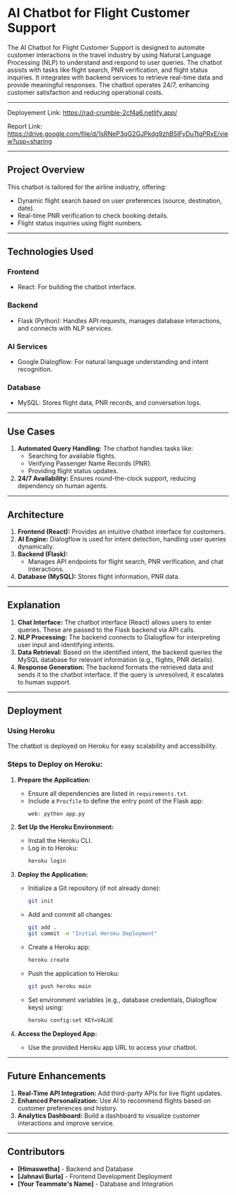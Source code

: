 # **AI Chatbot for Flight Customer Support**

The AI Chatbot for Flight Customer Support is designed to automate customer interactions in the travel industry by using Natural Language Processing (NLP) to understand and respond to user queries. The chatbot assists with tasks like flight search, PNR verification, and flight status inquiries. It integrates with backend services to retrieve real-time data and provide meaningful responses. The chatbot operates 24/7, enhancing customer satisfaction and reducing operational costs.

---
Deployement Link: https://rad-crumble-2cf4a6.netlify.app/

Report Link: https://drive.google.com/file/d/1sRNeP3qG2GJPkdg9zhB5IFyDuTtgPRxE/view?usp=sharing

---
## **Project Overview**  
This chatbot is tailored for the airline industry, offering:
- Dynamic flight search based on user preferences (source, destination, date).
- Real-time PNR verification to check booking details.
- Flight status inquiries using flight numbers.
---

## **Technologies Used**  
### **Frontend**  
- React: For building the chatbot interface.

### **Backend**  
- Flask (Python): Handles API requests, manages database interactions, and connects with NLP services.

### **AI Services**  
- Google Dialogflow: For natural language understanding and intent recognition.

### **Database**  
- MySQL: Stores flight data, PNR records, and conversation logs.

---

## **Use Cases**  
1. **Automated Query Handling:** The chatbot handles tasks like:
   - Searching for available flights.
   - Verifying Passenger Name Records (PNR).
   - Providing flight status updates.
2. **24/7 Availability:** Ensures round-the-clock support, reducing dependency on human agents.  
---

## **Architecture**  
1. **Frontend (React):** Provides an intuitive chatbot interface for customers.  
2. **AI Engine:** Dialogflow is used for intent detection, handling user queries dynamically.  
3. **Backend (Flask):**  
   - Manages API endpoints for flight search, PNR verification, and chat interactions.  
4. **Database (MySQL):** Stores flight information, PNR data.
---

## **Explanation**  
1. **Chat Interface:** The chatbot interface (React) allows users to enter queries. These are passed to the Flask backend via API calls.  
2. **NLP Processing:** The backend connects to Dialogflow for interpreting user input and identifying intents.  
3. **Data Retrieval:** Based on the identified intent, the backend queries the MySQL database for relevant information (e.g., flights, PNR details).  
4. **Response Generation:** The backend formats the retrieved data and sends it to the chatbot interface. If the query is unresolved, it escalates to human support.

---

## **Deployment**  
### **Using Heroku**  
The chatbot is deployed on Heroku for easy scalability and accessibility.  

### **Steps to Deploy on Heroku:**  
1. **Prepare the Application:**
   - Ensure all dependencies are listed in `requirements.txt`.
   - Include a `Procfile` to define the entry point of the Flask app:
     ```plaintext
     web: python app.py
     ```

2. **Set Up the Heroku Environment:**
   - Install the Heroku CLI.
   - Log in to Heroku:
     ```bash
     heroku login
     ```

3. **Deploy the Application:**
   - Initialize a Git repository (if not already done):
     ```bash
     git init
     ```
   - Add and commit all changes:
     ```bash
     git add .
     git commit -m "Initial Heroku Deployment"
     ```
   - Create a Heroku app:
     ```bash
     heroku create
     ```
   - Push the application to Heroku:
     ```bash
     git push heroku main
     ```
   - Set environment variables (e.g., database credentials, Dialogflow keys) using:
     ```bash
     heroku config:set KEY=VALUE
     ```

4. **Access the Deployed App:**
   - Use the provided Heroku app URL to access your chatbot.

---

## **Future Enhancements**  
1. **Real-Time API Integration:** Add third-party APIs for live flight updates.  
2. **Enhanced Personalization:** Use AI to recommend flights based on customer preferences and history.  
3. **Analytics Dashboard:** Build a dashboard to visualize customer interactions and improve service.

---

## **Contributors**  
- **[Himaswetha]** - Backend and Database
- **[Jahnavi Burla]** - Frontend Development Deployment  
- **[Your Teammate's Name]** - Database and Integration  
